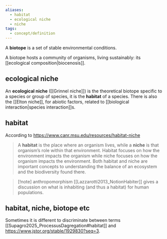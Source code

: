 ```yaml
---
aliases:
  - habitat
  - ecological niche
  - niche
tags:
  - concept/definition
---
```

A **biotope** is a set of stable environmental conditions.

A biotope hosts a community of organisms, living sustainably: its [[ecological composition|biocenosis]].
## ecological niche
An **ecological niche** ([[Grinnel niche]]) is the theoretical biotope specific to a species or group of species, it is the **habitat** of a species. There is also the [[Elton niche]], for abiotic factors, related to [[biological interaction|species interaction]]s.
## habitat
According to https://www.canr.msu.edu/resources/habitat-niche
> A **habitat** is the place where an organism lives, while a **niche** is that organism’s role within that environment. Habitat focuses on how the environment impacts the organism while niche focuses on how the organism impacts the environment. Both habitat and niche are important concepts to understanding the balance of an ecosystem and the biodiversity found there.

>[!note] anthropomorphism
>[[Lazzarotti2013_NotionHabiter]] gives a discussion on what is inhabiting (and thus a habitat) for human populations.
## habitat, niche, biotope etc
Sometimes it is different to discriminate between terms [[Supagro2025_ProcessusDagregation#habitat]] and https://www.jstor.org/stable/1929830?seq=3.